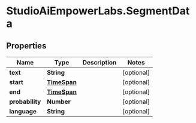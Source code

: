 # StudioAiEmpowerLabs.SegmentData

## Properties

Name | Type | Description | Notes
------------ | ------------- | ------------- | -------------
**text** | **String** |  | [optional] 
**start** | [**TimeSpan**](TimeSpan.md) |  | [optional] 
**end** | [**TimeSpan**](TimeSpan.md) |  | [optional] 
**probability** | **Number** |  | [optional] 
**language** | **String** |  | [optional] 


